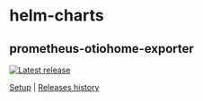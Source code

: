 # helm-charts

## prometheus-otiohome-exporter

[![Latest release](https://img.shields.io/badge/dynamic/json.svg?label=Latest%20release&url=https://sguesdon.github.io/helm-charts/index.json&query=$[%27prometheus-otiohome-exporter%27].latest&logo=helm&logoColor=white)](https://github.com/sguesdon/helm-charts/tree/main/charts/prometheus-otiohome-exporter)

[Setup](https://github.com/sguesdon/helm-charts/tree/main/charts/prometheus-otiohome-exporter)
 | [Releases history](https://sguesdon.github.io/helm-charts/#prometheus-otiohome-exporter)
